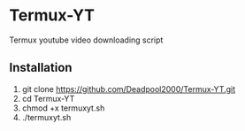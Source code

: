 # Termux-YT
Termux youtube video downloading script

## Installation
1) git clone https://github.com/Deadpool2000/Termux-YT.git
2) cd Termux-YT
3) chmod +x termuxyt.sh
4) ./termuxyt.sh
